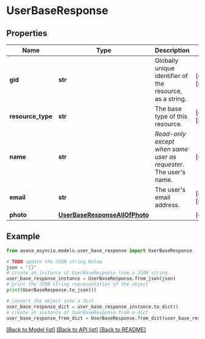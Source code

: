 # UserBaseResponse


## Properties

Name | Type | Description | Notes
------------ | ------------- | ------------- | -------------
**gid** | **str** | Globally unique identifier of the resource, as a string. | [optional] [readonly] 
**resource_type** | **str** | The base type of this resource. | [optional] [readonly] 
**name** | **str** | *Read-only except when same user as requester*. The user&#39;s name. | [optional] 
**email** | **str** | The user&#39;s email address. | [optional] [readonly] 
**photo** | [**UserBaseResponseAllOfPhoto**](UserBaseResponseAllOfPhoto.md) |  | [optional] 

## Example

```python
from asana_asyncio.models.user_base_response import UserBaseResponse

# TODO update the JSON string below
json = "{}"
# create an instance of UserBaseResponse from a JSON string
user_base_response_instance = UserBaseResponse.from_json(json)
# print the JSON string representation of the object
print(UserBaseResponse.to_json())

# convert the object into a dict
user_base_response_dict = user_base_response_instance.to_dict()
# create an instance of UserBaseResponse from a dict
user_base_response_from_dict = UserBaseResponse.from_dict(user_base_response_dict)
```
[[Back to Model list]](../README.md#documentation-for-models) [[Back to API list]](../README.md#documentation-for-api-endpoints) [[Back to README]](../README.md)


